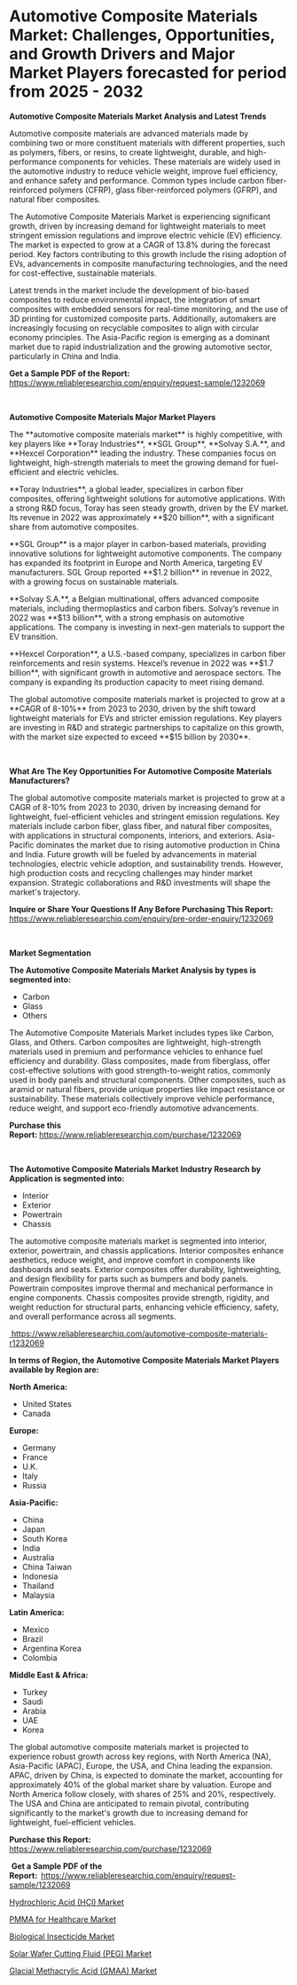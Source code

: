 <p><h1>Automotive Composite Materials Market: Challenges, Opportunities, and Growth Drivers and Major Market Players forecasted for period from 2025 - 2032</h1></p><p><strong>Automotive Composite Materials Market Analysis and Latest Trends</strong></p>
<p><p>Automotive composite materials are advanced materials made by combining two or more constituent materials with different properties, such as polymers, fibers, or resins, to create lightweight, durable, and high-performance components for vehicles. These materials are widely used in the automotive industry to reduce vehicle weight, improve fuel efficiency, and enhance safety and performance. Common types include carbon fiber-reinforced polymers (CFRP), glass fiber-reinforced polymers (GFRP), and natural fiber composites.</p><p>The Automotive Composite Materials Market is experiencing significant growth, driven by increasing demand for lightweight materials to meet stringent emission regulations and improve electric vehicle (EV) efficiency. The market is expected to grow at a CAGR of 13.8% during the forecast period. Key factors contributing to this growth include the rising adoption of EVs, advancements in composite manufacturing technologies, and the need for cost-effective, sustainable materials.</p><p>Latest trends in the market include the development of bio-based composites to reduce environmental impact, the integration of smart composites with embedded sensors for real-time monitoring, and the use of 3D printing for customized composite parts. Additionally, automakers are increasingly focusing on recyclable composites to align with circular economy principles. The Asia-Pacific region is emerging as a dominant market due to rapid industrialization and the growing automotive sector, particularly in China and India.</p></p>
<p><strong>Get a Sample PDF of the Report:&nbsp;</strong> <a href="https://www.reliableresearchiq.com/enquiry/request-sample/1232069?utm_campaign=1900&utm_medium=2&utm_source=Github&utm_content=ia&utm_term=26012025&utm_id=automotive-composite-materials">https://www.reliableresearchiq.com/enquiry/request-sample/1232069</a></p>
<p>&nbsp;</p>
<p><strong>Automotive Composite Materials Major Market Players</strong></p>
<p><p>The **automotive composite materials market** is highly competitive, with key players like **Toray Industries**, **SGL Group**, **Solvay S.A.**, and **Hexcel Corporation** leading the industry. These companies focus on lightweight, high-strength materials to meet the growing demand for fuel-efficient and electric vehicles.</p><p>**Toray Industries**, a global leader, specializes in carbon fiber composites, offering lightweight solutions for automotive applications. With a strong R&D focus, Toray has seen steady growth, driven by the EV market. Its revenue in 2022 was approximately **$20 billion**, with a significant share from automotive composites.</p><p>**SGL Group** is a major player in carbon-based materials, providing innovative solutions for lightweight automotive components. The company has expanded its footprint in Europe and North America, targeting EV manufacturers. SGL Group reported **$1.2 billion** in revenue in 2022, with a growing focus on sustainable materials.</p><p>**Solvay S.A.**, a Belgian multinational, offers advanced composite materials, including thermoplastics and carbon fibers. Solvay’s revenue in 2022 was **$13 billion**, with a strong emphasis on automotive applications. The company is investing in next-gen materials to support the EV transition.</p><p>**Hexcel Corporation**, a U.S.-based company, specializes in carbon fiber reinforcements and resin systems. Hexcel’s revenue in 2022 was **$1.7 billion**, with significant growth in automotive and aerospace sectors. The company is expanding its production capacity to meet rising demand.</p><p>The global automotive composite materials market is projected to grow at a **CAGR of 8-10%** from 2023 to 2030, driven by the shift toward lightweight materials for EVs and stricter emission regulations. Key players are investing in R&D and strategic partnerships to capitalize on this growth, with the market size expected to exceed **$15 billion by 2030**.</p></p>
<p>&nbsp;</p>
<p><strong>What Are The Key Opportunities For Automotive Composite Materials Manufacturers?</strong></p>
<p><p>The global automotive composite materials market is projected to grow at a CAGR of 8-10% from 2023 to 2030, driven by increasing demand for lightweight, fuel-efficient vehicles and stringent emission regulations. Key materials include carbon fiber, glass fiber, and natural fiber composites, with applications in structural components, interiors, and exteriors. Asia-Pacific dominates the market due to rising automotive production in China and India. Future growth will be fueled by advancements in material technologies, electric vehicle adoption, and sustainability trends. However, high production costs and recycling challenges may hinder market expansion. Strategic collaborations and R&D investments will shape the market's trajectory.</p></p>
<p><strong>Inquire or Share Your Questions If Any Before Purchasing This Report:</strong> <a href="https://www.reliableresearchiq.com/enquiry/pre-order-enquiry/1232069?utm_campaign=1900&utm_medium=2&utm_source=Github&utm_content=ia&utm_term=26012025&utm_id=automotive-composite-materials">https://www.reliableresearchiq.com/enquiry/pre-order-enquiry/1232069</a></p>
<p>&nbsp;</p>
<p><strong>Market Segmentation</strong></p>
<p><strong>The Automotive Composite Materials Market Analysis by types is segmented into:</strong></p>
<p><ul><li>Carbon</li><li>Glass</li><li>Others</li></ul></p>
<p><p>The Automotive Composite Materials Market includes types like Carbon, Glass, and Others. Carbon composites are lightweight, high-strength materials used in premium and performance vehicles to enhance fuel efficiency and durability. Glass composites, made from fiberglass, offer cost-effective solutions with good strength-to-weight ratios, commonly used in body panels and structural components. Other composites, such as aramid or natural fibers, provide unique properties like impact resistance or sustainability. These materials collectively improve vehicle performance, reduce weight, and support eco-friendly automotive advancements.</p></p>
<p><strong>Purchase this Report:&nbsp;</strong><a href="https://www.reliableresearchiq.com/purchase/1232069?utm_campaign=1900&utm_medium=2&utm_source=Github&utm_content=ia&utm_term=26012025&utm_id=automotive-composite-materials">https://www.reliableresearchiq.com/purchase/1232069</a></p>
<p>&nbsp;</p>
<p><strong>The Automotive Composite Materials Market Industry Research by Application is segmented into:</strong></p>
<p><ul><li>Interior</li><li>Exterior</li><li>Powertrain</li><li>Chassis</li></ul></p>
<p><p>The automotive composite materials market is segmented into interior, exterior, powertrain, and chassis applications. Interior composites enhance aesthetics, reduce weight, and improve comfort in components like dashboards and seats. Exterior composites offer durability, lightweighting, and design flexibility for parts such as bumpers and body panels. Powertrain composites improve thermal and mechanical performance in engine components. Chassis composites provide strength, rigidity, and weight reduction for structural parts, enhancing vehicle efficiency, safety, and overall performance across all segments.</p></p>
<p><a href="https://www.reliableresearchiq.com/automotive-composite-materials-r1232069?utm_campaign=1900&utm_medium=2&utm_source=Github&utm_content=ia&utm_term=26012025&utm_id=automotive-composite-materials">&nbsp;https://www.reliableresearchiq.com/automotive-composite-materials-r1232069</a></p>
<p><strong>In terms of Region, the Automotive Composite Materials Market Players available by Region are:</strong></p>
<p>
    <p> <strong> North America: </strong>
        <ul>
            <li>United States</li>
            <li>Canada</li>
        </ul>
        </p> 
    <p> <strong> Europe: </strong>
        <ul>
            <li>Germany</li>
            <li>France</li>
            <li>U.K.</li>
            <li>Italy</li>
            <li>Russia</li>
        </ul>
        </p> 
    <p> <strong> Asia-Pacific: </strong>
        <ul>
            <li>China</li>
            <li>Japan</li>
            <li>South Korea</li>
            <li>India</li>
            <li>Australia</li>
            <li>China Taiwan</li>
            <li>Indonesia</li>
            <li>Thailand</li>
            <li>Malaysia</li>
        </ul>
        </p> 
    <p> <strong> Latin America: </strong>
        <ul>
            <li>Mexico</li>
            <li>Brazil</li>
            <li>Argentina Korea</li>
            <li>Colombia</li>
        </ul>
        </p> 
    <p> <strong> Middle East & Africa: </strong>
        <ul>
            <li>Turkey</li>
            <li>Saudi</li>
            <li>Arabia</li>
            <li>UAE</li>
            <li>Korea</li>
        </ul>
    </p>
    </p>
<p><p>The global automotive composite materials market is projected to experience robust growth across key regions, with North America (NA), Asia-Pacific (APAC), Europe, the USA, and China leading the expansion. APAC, driven by China, is expected to dominate the market, accounting for approximately 40% of the global market share by valuation. Europe and North America follow closely, with shares of 25% and 20%, respectively. The USA and China are anticipated to remain pivotal, contributing significantly to the market's growth due to increasing demand for lightweight, fuel-efficient vehicles.</p></p>
<p><strong>Purchase this Report: </strong><a href="https://www.reliableresearchiq.com/purchase/1232069?utm_campaign=1900&utm_medium=2&utm_source=Github&utm_content=ia&utm_term=26012025&utm_id=automotive-composite-materials">https://www.reliableresearchiq.com/purchase/1232069</a></p>
<p>&nbsp;<strong>Get a Sample PDF of the Report:&nbsp;&nbsp;</strong><a href="https://www.reliableresearchiq.com/enquiry/request-sample/1232069?utm_campaign=1900&utm_medium=2&utm_source=Github&utm_content=ia&utm_term=26012025&utm_id=automotive-composite-materials">https://www.reliableresearchiq.com/enquiry/request-sample/1232069</a></p>
<p><strong></strong></p>
<p><p><a href="https://www.linkedin.com/pulse/hydrochloric-acid-hcl-market-trends-forecast-growth-potential-qjxmf?utm_campaign=1900&utm_medium=2&utm_source=Github&utm_content=ia&utm_term=26012025&utm_id=automotive-composite-materials">Hydrochloric Acid (HCl) Market</a></p><p><a href="https://www.linkedin.com/pulse/pmma-healthcare-market2025-2032-industry-insights-investment-ld5sf?utm_campaign=1900&utm_medium=2&utm_source=Github&utm_content=ia&utm_term=26012025&utm_id=automotive-composite-materials">PMMA for Healthcare Market</a></p><p><a href="https://www.linkedin.com/pulse/growth-projections-biological-insecticide-market-comprehensive-ufbcf?utm_campaign=1900&utm_medium=2&utm_source=Github&utm_content=ia&utm_term=26012025&utm_id=automotive-composite-materials">Biological Insecticide Market</a></p><p><a href="https://www.linkedin.com/pulse/exploring-growth-potential-solar-wafer-cutting-fluid-peg-market-yz8lf?utm_campaign=1900&utm_medium=2&utm_source=Github&utm_content=ia&utm_term=26012025&utm_id=automotive-composite-materials">Solar Wafer Cutting Fluid (PEG) Market</a></p><p><a href="https://www.linkedin.com/pulse/report-offers-thorough-study-glacial-methacrylic-acid-wmxhf?utm_campaign=1900&utm_medium=2&utm_source=Github&utm_content=ia&utm_term=26012025&utm_id=automotive-composite-materials">Glacial Methacrylic Acid (GMAA) Market</a></p></p>